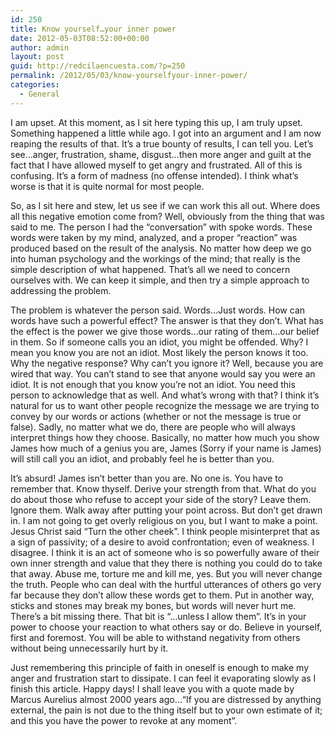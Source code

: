 ```yaml
---
id: 250
title: Know yourself…your inner power
date: 2012-05-03T08:52:00+00:00
author: admin
layout: post
guid: http://redcilaencuesta.com/?p=250
permalink: /2012/05/03/know-yourselfyour-inner-power/
categories:
  - General
---
```

I am upset. At this moment, as I sit here typing this up, I am truly upset. Something happened a little while ago. I got into an argument and I am now reaping the results of that. It’s a true bounty of results, I can tell you. Let’s see…anger, frustration, shame, disgust…then more anger and guilt at the fact that I have allowed myself to get angry and frustrated. All of this is confusing. It’s a form of madness (no offense intended). I think what’s worse is that it is quite normal for most people.

So, as I sit here and stew, let us see if we can work this all out. Where does all this negative emotion come from? Well, obviously from the thing that was said to me. The person I had the “conversation” with spoke words. These words were taken by my mind, analyzed, and a proper “reaction” was produced based on the result of the analysis. No matter how deep we go into human psychology and the workings of the mind; that really is the simple description of what happened. That’s all we need to concern ourselves with. We can keep it simple, and then try a simple approach to addressing the problem.

The problem is whatever the person said. Words…Just words. How can words have such a powerful effect? The answer is that they don’t. What has the effect is the power we give those words…our rating of them…our belief in them. So if someone calls you an idiot, you might be offended. Why? I mean you know you are not an idiot. Most likely the person knows it too. Why the negative response? Why can’t you ignore it? Well, because you are wired that way. You can’t stand to see that anyone would say you were an idiot. It is not enough that you know you’re not an idiot. You need this person to acknowledge that as well. And what’s wrong with that? I think it’s natural for us to want other people recognize the message we are trying to convey by our words or actions (whether or not the message is true or false). Sadly, no matter what we do, there are people who will always interpret things how they choose. Basically, no matter how much you show James how much of a genius you are, James (Sorry if your name is James) will still call you an idiot, and probably feel he is better than you.

It’s absurd! James isn’t better than you are. No one is. You have to remember that. Know thyself. Derive your strength from that. What do you do about those who refuse to accept your side of the story? Leave them. Ignore them. Walk away after putting your point across. But don’t get drawn in. I am not going to get overly religious on you, but I want to make a point. Jesus Christ said “Turn the other cheek”. I think people misinterpret that as a sign of passivity; of a desire to avoid confrontation; even of weakness. I disagree. I think it is an act of someone who is so powerfully aware of their own inner strength and value that they there is nothing you could do to take that away. Abuse me, torture me and kill me, yes. But you will never change the truth. People who can deal with the hurtful utterances of others go very far because they don’t allow these words get to them. Put in another way, sticks and stones may break my bones, but words will never hurt me. There’s a bit missing there. That bit is “…unless I allow them”. It’s in your power to choose your reaction to what others say or do. Believe in yourself, first and foremost. You will be able to withstand negativity from others without being unnecessarily hurt by it.

Just remembering this principle of faith in oneself is enough to make my anger and frustration start to dissipate. I can feel it evaporating slowly as I finish this article. Happy days! I shall leave you with a quote made by Marcus Aurelius almost 2000 years ago…“If you are distressed by anything external, the pain is not due to the thing itself but to your own estimate of it; and this you have the power to revoke at any moment”.